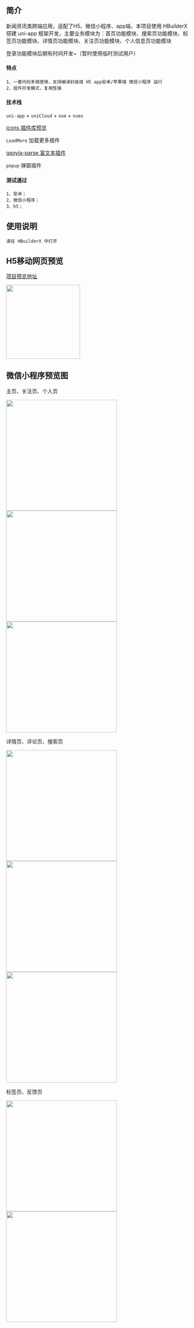 ## 简介

新闻资讯类跨端应用，适配了H5、微信小程序、app端，本项目使用 HBuilderX 搭建 uni-app 框架开发，主要业务模块为：首页功能模块、搜索页功能模块、标签页功能模块、详情页功能模块、关注页功能模块、个人信息页功能模块

登录功能模块后期有时间开发~（暂时使用临时测试用户）

#### 特点

```
1、一套代码多端使用，支持编译封装成 H5 app安卓/苹果端 微信小程序 运行
2、组件开发模式，复用性强
```

#### 技术栈

`uni-app` + `uniCloud` + `vue` + `vuex`

[icons 插件库预览](https://uniapp.dcloud.io/h5/pages/extUI/icons/icons)

`LoadMore` 加载更多插件

 [gaoyia-parse 富文本插件](https://github.com/gaoyia/parse)

`popup` 弹窗插件

#### 测试通过

```
1、安卓；
2、微信小程序；
3、h5；
```

## 使用说明

```
请在 HBuilderX 中打开
```

## H5移动网页预览

[项目预览地址](https://static-4ad7710e-8d5f-4da8-a504-5576b9ef6af6.bspapp.com/)

<img src="images/nothing-news-QR code.png" width="200"/>

## 微信小程序预览图

主页、关注页、个人页

<img src="images\home.png" width="300"/><img src="images\follow.png" width="300"/><img src="images\my.png" width="300"/>

详情页、评论页、搜索页

<img src="images\detail.png" width="300"/><img src="images\comment.png" width="300"/><img src="images\search.png" width="300"/>

标签页、反馈页

<img src="images\label.png" width="300"/><img src="images\feedback.png" width="300"/>









